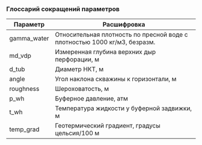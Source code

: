 ### Глоссарий сокращений параметров

| Параметр    | Расшифровка                                                               |
|-------------|---------------------------------------------------------------------------|
| gamma_water | Относительная плотность по пресной воде с плотностью 1000 кг/м3, безразм. |
| md_vdp      | Измеренная глубина верхних дыр перфорации, м                              |
| d_tub       | Диаметр НКТ, м                                                            |
| angle       | Угол наклона скважины к горизонтали, м                                    |
| roughness   | Шероховатость, м                                                          |
| p_wh        | Буферное давление, атм                                                    |
| t_wh        | Температура жидкости у буферной задвижки, м                               |
| temp_grad   | Геотермический градиент, градусы цельсия/100 м                            |
